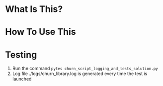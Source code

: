 # What Is This?



# How To Use This


# Testing

1. Run the command `pytes churn_script_logging_and_tests_solution.py`
2. Log file ./logs/churn_library.log is generated every time the test is launched

